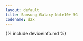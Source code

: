 ```yaml
---
layout: default
title: Samsung Galaxy Note10+ 5G
codename: d2x
---
```


{% include deviceinfo.md %}
